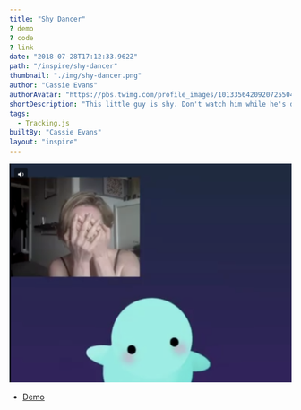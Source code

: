 ```yaml
---
title: "Shy Dancer"
? demo
? code
? link
date: "2018-07-28T17:12:33.962Z"
path: "/inspire/shy-dancer"
thumbnail: "./img/shy-dancer.png"
author: "Cassie Evans"
authorAvatar: "https://pbs.twimg.com/profile_images/1013356420920725504/rZKsmX4T_400x400.jpg"
shortDescription: "This little guy is shy. Don't watch him while he's dancing.  😊"
tags:
  - Tracking.js
builtBy: "Cassie Evans"
layout: "inspire"
---
```


![Animation](./img/shy-dancer.png)

* [Demo](https://codepen.io/cassie-codes/pen/jKaVqo/)
